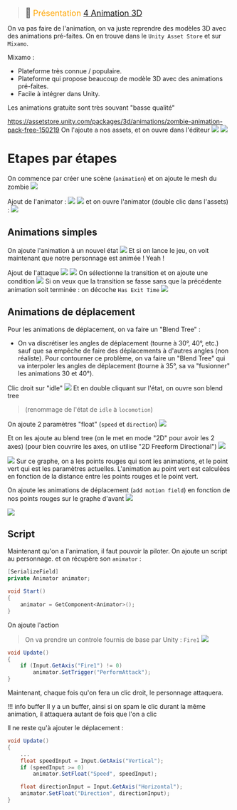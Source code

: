 > <span style="font-size: 1.5em">📖</span> <span style="color: orange; font-size: 1.3em;">Présentation [4 Animation 3D](http://enseignement.pages.ing.he-arc.ch/isc/cours/niveau-3/3292.2-infographie-unity/website/docs/cours/04_01-animation-de-personnages-3d/)</span>

On va pas faire de l'animation, on va juste reprendre des modèles 3D avec des animations pré-faites. On en trouve dans le `Unity Asset Store` et sur `Mixamo`.

Mixamo :
- Plateforme très connue / populaire.
- Plateforme qui propose beaucoup de modèle 3D avec des animations pré-faites.
- Facile à intégrer dans Unity.


Les animations gratuite sont très souvant "basse qualité"


https://assetstore.unity.com/packages/3d/animations/zombie-animation-pack-free-150219
On l'ajoute a nos assets, et on ouvre dans l'éditeur
![](Screen/2023-03-16-09-19-59.png)
![](Screen/2023-03-16-09-19-30.png)

# Etapes par étapes
On commence par créer une scène (`animation`) et on ajoute le mesh du zombie
![](Screen/2023-03-16-09-36-35.png)

Ajout de l'animator :
![](Screen/2023-03-16-09-39-36.png)
![](Screen/2023-03-16-09-40-23.png)
et on ouvre l'animator (double clic dans l'assets) :
![](Screen/2023-03-16-09-42-55.png)

## Animations simples
On ajoute l'animation à un nouvel état
![](Screen/2023-03-16-09-44-39.png)
Et si on lance le jeu, on voit maintenant que notre personnage est animée ! Yeah !

Ajout de l'attaque
![](Screen/2023-03-16-09-51-03.png)
![](Screen/2023-03-16-09-51-16.png)
On sélectionne la transition et on ajoute une condition
![](Screen/2023-03-16-09-52-25.png)
Si on veux que la transition se fasse sans que la précédente animation soit terminée : on décoche `Has Exit Time`
![](Screen/2023-03-16-09-55-36.png)

## Animations de déplacement
Pour les animations de déplacement, on va faire un "Blend Tree" :
- On va discrétiser les angles de déplacement (tourne à 30°, 40°, etc.) sauf que sa empêche de faire des déplacements à d'autres angles (non réaliste). Pour contourner ce problème, on va faire un "Blend Tree" qui va interpoler les angles de déplacement (tourne à 35°, sa va "fusionner" les animations 30 et 40°).

Clic droit sur "idle"
![](Screen/2023-03-16-10-02-19.png)
Et en double cliquant sur l'état, on ouvre son blend tree
> (renommage de l'état de `idle` à `locomotion`)

On ajoute 2 paramètres "float" (`speed` et `direction`)
![](Screen/2023-03-16-10-05-33.png)

Et on les ajoute au blend tree (on le met en mode "2D" pour avoir les 2 axes) (pour bien couvrire les axes, on utilise "2D Freeform Directional")
![](Screen/2023-03-16-10-09-09.png)

![](Export/BlendTree.svg)
Sur ce graphe, on a les points rouges qui sont les animations, et le point vert qui est les paramètres actuelles. L'animation au point vert est calculées en fonction de la distance entre les points rouges et le point vert.

On ajoute les animations de déplacement (`add motion field`) en fonction de nos points rouges sur le graphe d'avant
![](Screen/2023-03-16-10-16-13.png.png)

![](Screen/2023-03-16-10-18-01.png)

## Script
Maintenant qu'on a l'animation, il faut pouvoir la piloter. On ajoute un script au personnage. et on récupère son `animator` :
```csharp
[SerializeField]
private Animator animator;

void Start()
{
    animator = GetComponent<Animator>();
}
```

On ajoute l'action
> On va prendre un controle fournis de base par Unity : `Fire1`
> ![](Screen/2023-03-16-10-28-24.png)
> 
```csharp
void Update()
{
    if (Input.GetAxis("Fire1") != 0)
        animator.SetTrigger("PerformAttack");
}
```
Maintenant, chaque fois qu'on fera un clic droit, le personnage attaquera.

!!! info buffer
    Il y a un buffer, ainsi si on spam le clic durant la même animation, il attaquera autant de fois que l'on a clic

Il ne reste qu'à ajouter le déplacement :
```csharp
void Update()
{
    ...
    float speedInput = Input.GetAxis("Vertical");
    if (speedInput >= 0)
        animator.SetFloat("Speed", speedInput);

    float directionInput = Input.GetAxis("Horizontal");
    animator.SetFloat("Direction", directionInput);
}
```